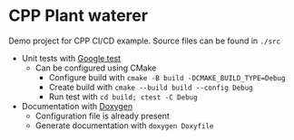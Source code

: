 # CPP Plant waterer

Demo project for CPP CI/CD example. Source files can be found in `./src`

- Unit tests with [Google test](https://google.github.io/googletest/)
  - Can be configured using CMake
    - Configure build with `cmake -B build -DCMAKE_BUILD_TYPE=Debug`
    - Create build with `cmake --build build --config Debug`
    - Run test with `cd build; ctest -C Debug`
- Documentation with [Doxygen](https://doxygen.nl/index.html)
  - Configuration file is already present
  - Generate documentation with `doxygen Doxyfile`
